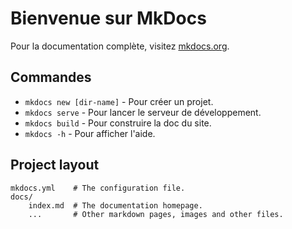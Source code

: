 # Bienvenue sur MkDocs

Pour la documentation complète, visitez [mkdocs.org](https://www.mkdocs.org).

## Commandes

* `mkdocs new [dir-name]` - Pour créer un projet.
* `mkdocs serve` - Pour lancer le serveur de développement.
* `mkdocs build` - Pour construire la doc du site.
* `mkdocs -h` - Pour afficher l'aide.

## Project layout

    mkdocs.yml    # The configuration file.
    docs/
        index.md  # The documentation homepage.
        ...       # Other markdown pages, images and other files.
